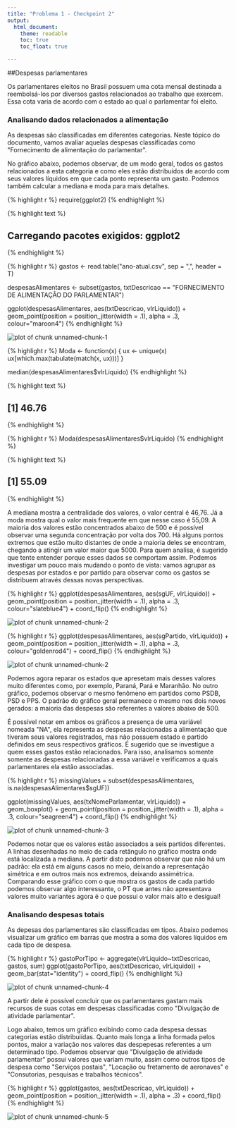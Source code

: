 ```yaml
---
title: "Problema 1 - Checkpoint 2"
output:
  html_document:
    theme: readable
    toc: true
    toc_float: true

---
```




##Despesas parlamentares

Os parlamentares eleitos no Brasil possuem uma cota mensal destinada a reembolsá-los por diversos gastos relacionados ao trabalho que exercem. Essa cota varia de acordo com o estado ao qual o parlamentar foi eleito. 

### Analisando dados relacionados a alimentação

As despesas são classificadas em diferentes categorias. Neste tópico do documento, vamos avaliar aquelas despesas classificadas como "Fornecimento de alimentação do parlamentar".

No gráfico abaixo, podemos observar, de um modo geral, todos os gastos relacionados a esta categoria e como eles estão distribuídos de acordo com seus valores líquidos em que cada ponto representa um gasto. Podemos também calcular a mediana e moda para mais detalhes.



{% highlight r %}
require(ggplot2)
{% endhighlight %}



{% highlight text %}
## Carregando pacotes exigidos: ggplot2
{% endhighlight %}



{% highlight r %}
gastos <- read.table("ano-atual.csv", sep = ",", header = T)

despesasAlimentares <- subset(gastos, txtDescricao == "FORNECIMENTO DE ALIMENTAÇÃO DO PARLAMENTAR")

ggplot(despesasAlimentares, aes(txtDescricao, vlrLiquido)) + geom_point(position = position_jitter(width = .1), alpha = .3, colour="maroon4")
{% endhighlight %}

![plot of chunk unnamed-chunk-1](/AD2figure/source/prob-1-checkpoint-2/prob1Checkpoint2/unnamed-chunk-1-1.png)

{% highlight r %}
Moda <- function(x) {
  ux <- unique(x)
  ux[which.max(tabulate(match(x, ux)))]
}

median(despesasAlimentares$vlrLiquido)
{% endhighlight %}



{% highlight text %}
## [1] 46.76
{% endhighlight %}



{% highlight r %}
Moda(despesasAlimentares$vlrLiquido)
{% endhighlight %}



{% highlight text %}
## [1] 55.09
{% endhighlight %}

A mediana mostra a centralidade dos valores, o valor central é 46,76. Já a moda mostra qual o valor mais frequente em que nesse caso é 55,09. A maioria dos valores estão concentrados abaixo de 500 e é possível observar uma segunda concentração por volta dos 700. Há alguns pontos extremos que estão muito distantes de onde a maioria deles se encontram, chegando a atingir um valor maior que 5000. Para quem analisa, é sugerido que tente entender porque esses dados se comportam assim. Podemos investigar um pouco mais mudando o ponto de vista: vamos agrupar as despesas por estados e por partido para observar como os gastos se distribuem através dessas novas perspectivas.


{% highlight r %}
ggplot(despesasAlimentares, aes(sgUF, vlrLiquido)) +  geom_point(position = position_jitter(width = .1), alpha = .3, colour="slateblue4") + coord_flip()
{% endhighlight %}

![plot of chunk unnamed-chunk-2](/AD2figure/source/prob-1-checkpoint-2/prob1Checkpoint2/unnamed-chunk-2-1.png)

{% highlight r %}
ggplot(despesasAlimentares, aes(sgPartido, vlrLiquido)) +  geom_point(position = position_jitter(width = .1), alpha = .3, colour="goldenrod4") + coord_flip()
{% endhighlight %}

![plot of chunk unnamed-chunk-2](/AD2figure/source/prob-1-checkpoint-2/prob1Checkpoint2/unnamed-chunk-2-2.png)

Podemos agora reparar os estados que apresetam mais desses valores muito diferentes como, por exemplo, Paraná, Pará e Maranhão. No outro gráfico, podemos observar o mesmo fenômeno em partidos como PSDB, PSD e PPS. O padrão do gráfico geral permanece o mesmo nos dois novos gerados: a maioria das despesas são referentes a valores abaixo de 500.

É possível notar em ambos os gráficos a presença de uma variável nomeada "NA", ela representa as despesas relacionadas a alimentação que tiveram seus valores registrados, mas não possuem estado e partido definidos em seus respectivos gráficos. É sugerido que se investigue a quem esses gastos estão relacionados. Para isso, analisamos somente somente as despesas relacionadas a essa variável e verificamos a quais parlamentares ela estão associadas. 


{% highlight r %}
missingValues = subset(despesasAlimentares, is.na(despesasAlimentares$sgUF))

ggplot(missingValues, aes(txNomeParlamentar, vlrLiquido)) +  geom_boxplot() + geom_point(position = position_jitter(width = .1), alpha = .3, colour="seagreen4") + coord_flip()
{% endhighlight %}

![plot of chunk unnamed-chunk-3](/AD2figure/source/prob-1-checkpoint-2/prob1Checkpoint2/unnamed-chunk-3-1.png)

Podemos notar que os valores estão associados a seis partidos diferentes. A linhas desenhadas no meio de cada retângulo no gráfico mostra onde está localizada a mediana. A partir disto podemos observar que não há um padrão: ela está em alguns casos no meio, deixando a representação simétrica e em outros mais nos extremos, deixando assimétrica. Comparando esse gráfico com o que mostra os gastos de cada partido podemos observar algo interessante, o PT que antes não apresentava valores muito variantes agora é o que possui o valor mais alto e desigual!

### Analisando despesas totais
As depesas dos parlamentares são classificadas em tipos. Abaixo podemos visualizar um gráfico em barras que mostra a soma dos valores líquidos em cada tipo de despesa.


{% highlight r %}
gastoPorTipo <- aggregate(vlrLiquido~txtDescricao, gastos, sum)
ggplot(gastoPorTipo, aes(txtDescricao, vlrLiquido)) + geom_bar(stat="identity") + coord_flip()
{% endhighlight %}

![plot of chunk unnamed-chunk-4](/AD2figure/source/prob-1-checkpoint-2/prob1Checkpoint2/unnamed-chunk-4-1.png)

A partir dele é possível concluir que os parlamentares gastam mais recursos de suas cotas em despesas classificadas como "Divulgação de atividade parlamentar".

Logo abaixo, temos um gráfico exibindo como cada despesa dessas categorias estão distribuiídas. Quanto mais longa a linha formada pelos pontos, maior a variação nos valores das despepesas referentes a um determinado tipo.
Podemos observar que "Divulgação de atividade parlamentar" possui valores que variam muito, assim como outros tipos de despesa como "Serviços postais", "Locação ou fretamento de aeronaves" e "Consutorias, pesquisas e trabalhos técnicos".


{% highlight r %}
ggplot(gastos, aes(txtDescricao, vlrLiquido)) + geom_point(position = position_jitter(width = .1), alpha = .3) + coord_flip()
{% endhighlight %}

![plot of chunk unnamed-chunk-5](/AD2figure/source/prob-1-checkpoint-2/prob1Checkpoint2/unnamed-chunk-5-1.png)

